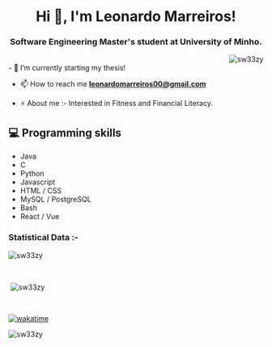 <h1 align="center">Hi 👋, I'm Leonardo Marreiros!</h1>
<h3 align="center">Software Engineering Master's student at University of Minho.</h3>

<p><img align="right" src="https://github.com/Adam-pw/Adam-pw/blob/main/animation_500_kxa883sd.gif" alt="sw33zy" /></p>
 
<br>
- 🌱 I’m currently starting my thesis!

- 📫 How to reach me **leonardomarreiros00@gmail.com**

- ⚡ About me :- Interested in Fitness and Financial Literacy.

## 💻 Programming skills

- Java
- C
- Python
- Javascript
- HTML / CSS
- MySQL / PostgreSQL
- Bash
- React / Vue

<h3>Statistical Data :-</h3>
<p  align="left"><img align="center"
    src="https://github-readme-stats.vercel.app/api/top-langs?username=sw33zy&show_icons=true&locale=en&bg_color=0d1117&text_color=ffffff&layout=compact&exclude_repo=SA,AP_&langs_count=6"
    alt="sw33zy" 
    bg_color=#808080/></p>


<br>

<p align="left">&nbsp;<img align="center" src="https://github-readme-stats.vercel.app/api?username=sw33zy&show_icons=true&locale=en&bg_color=0d1117&text_color=ffffff&count_private=true"
    alt="sw33zy" /></p>

<br>

[![wakatime](https://wakatime.com/badge/user/0ed1e4aa-5ba6-418c-93af-ceff88c1a0c9.svg)](https://wakatime.com/@0ed1e4aa-5ba6-418c-93af-ceff88c1a0c9)

<p> <img src="https://komarev.com/ghpvc/?username=sw33zy&label=Profile%20views&color=0e75b6&style=flat"
    alt="sw33zy" /> 
  </p>